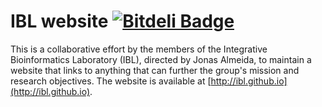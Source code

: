 # IBL website [![Bitdeli Badge](https://d2weczhvl823v0.cloudfront.net/ibl/ibl.github.com/trend.png)](https://bitdeli.com/free "Bitdeli Badge")

This is a collaborative effort by the members of the Integrative Bioinformatics
Laboratory (IBL), directed by Jonas Almeida, to maintain a website that links
to anything that can further the group's mission and research objectives. The
website is available at [http://ibl.github.io](http://ibl.github.io).

